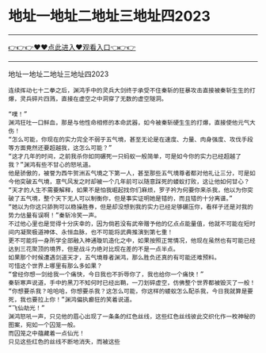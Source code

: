 # 地址一地址二地址三地址四2023

<hr/> <a href="https://github.com/siguaha/najh/issues/2">👉👉👉♥♥点此进入♥观看入口👈👉👉</a><hr/>

地址一地址二地址三地址四2023

    连续挥动七十二拳之后，渊鸿手中的灵兵大剑终于承受不住秦斩的狂暴攻击直接被秦斩生生的打爆，灵兵碎片四溅，直接在虚空之中洞穿了无数的虚空隧洞。

    “噗！”
    渊鸿狂吐一口鲜血，那是与他性命相修的本命武器，如今被秦斩硬生生的打爆，直接使他元气大伤！
    “怎么可能，你现在的实力完全不弱于五气境，甚至无论是在速度、力量、肉身强度、攻伐手段等方面竟然还要超越我，这怎么可能？”
    “这才几年的时间，之前我杀你如同碾死一只蚂蚁一般简单，可是如今你的实力已经超越了我？”渊鸿有些不甘心的怒吼道。
    他是骄傲的，被誉为西牛贺洲五气境之下第一人，甚至那些五气境尊者都对他礼让三分，可是如今他突破五气境，意气风发之时却被一个几年前可以随意踩死的蝼蚁打败，这让他如何甘心？
    “天才的人生不需要解释，如果不是怕我崛起找你们麻烦，罗子衿为何要你来杀我，他以为你突破了五气境，整个天下无人可以制衡你，但是事实证明她是错的，而且错的十分离谱。”
    “她以为你这只舔狗可以稳操胜券，但是却没想到我的实力已经足够碾压你，看样子还是对我的势力估量有误啊！”秦斩冷笑一声。
    不过他心里也是觉得十分庆幸的，因为倘若没有武帝赠予他的亿点点能量值，他就不可能在短时间内凝聚极道神体、永恒血脉，也不可能将武典推演到第七重！
    更不可能将一身所学全部融入神通璇玑造化之中，如果按照正常情况，他现在虽然也有可能已经达到三花聚顶的境界，但是战斗力绝对比现在差的不是一点半点。
    如果那个时候遭遇剑道天才，五气境尊者渊鸿，那么胜负还真的有可能还难预料。
    可惜这个世界上哪里有那么多如果？
    “曾经你想一剑给我一个痛快，今日我也不折辱你了，我也给你一个痛快！”
    秦斩寒声说道，手中的黑刀不知何时已经出鞘，一刀划碎虚空，仿佛整个世界都被毁灭了一般！
    “你想要杀我？哈哈哈，你想要杀我？这怎么可能，你这样的蝼蚁怎么配杀我，今日我就算是要死，我也要拉上你！”渊鸿偏执癫狂的笑着说道。
    “飞仙劫光！”
    渊鸿怒吼一声，只见他的眉心出现了一条条的红色丝线，这些红色丝线彼此交织化作一枚神秘的图案，宛如一个囚笼一般。
    而囚笼之中蕴藏着一点仙光！
    只见这些红色的丝线不断地消失，而被这些

